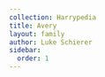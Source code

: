 ```yaml
---
collection: Harrypedia
title: Avery
layout: family
author: Luke Schierer
sidebar:
  order: 1
---
```





